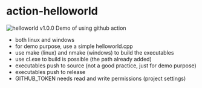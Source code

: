# action-helloworld
![helloworld](https://github.com/litalidev/action-helloworld/actions/workflows/build.yml/badge.svg)
v1.0.0
Demo of using github action
- both linux and windows
- for demo purpose, use a simple helloworld.cpp
- use make (linux) and nmake (windows) to build the executables
- use cl.exe to build is possible (the path already added)
- executables push to source (not a good practice, just for demo purpose)
- executables push to release
- GITHUB_TOKEN needs read and write permissions (project settings)
